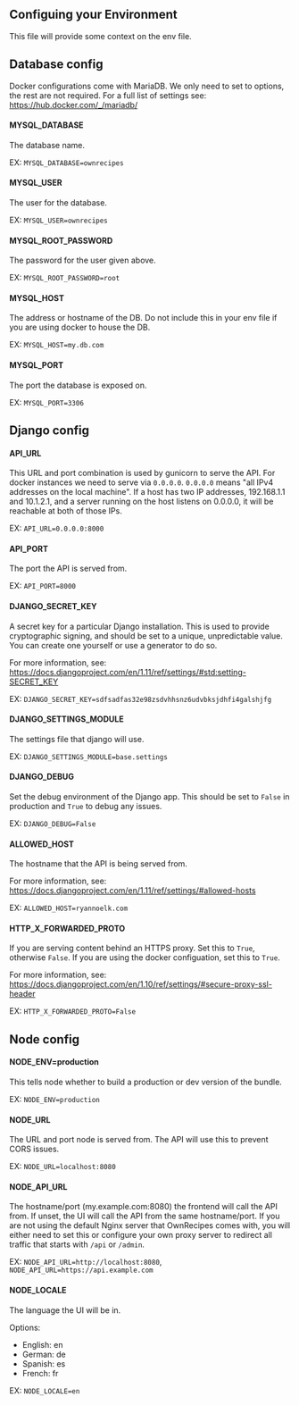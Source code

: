 ## Configuing your Environment

This file will provide some context on the env file.


## Database config
Docker configurations come with MariaDB. We only need to set to options, the rest are not required.
For a full list of settings see: https://hub.docker.com/_/mariadb/

#### MYSQL_DATABASE
The database name.

EX: `MYSQL_DATABASE=ownrecipes`

#### MYSQL_USER
The user for the database.

EX: `MYSQL_USER=ownrecipes`

#### MYSQL_ROOT_PASSWORD
The password for the user given above.

EX: `MYSQL_ROOT_PASSWORD=root`

#### MYSQL_HOST
The address or hostname of the DB. Do not include this in your env file if you are using docker to house the DB.

EX: `MYSQL_HOST=my.db.com`

#### MYSQL_PORT
The port the database is exposed on.

EX: `MYSQL_PORT=3306`


## Django config
#### API_URL
This URL and port combination is used by gunicorn to serve the API.
For docker instances we need to serve via `0.0.0.0`.
`0.0.0.0` means "all IPv4 addresses on the local machine".
If a host has two IP addresses, 192.168.1.1 and 10.1.2.1,
and a server running on the host listens on 0.0.0.0,
it will be reachable at both of those IPs.

EX: `API_URL=0.0.0.0:8000`

#### API_PORT
The port the API is served from.

EX: `API_PORT=8000`

#### DJANGO_SECRET_KEY
A secret key for a particular Django installation.
This is used to provide cryptographic signing, and should be set to a unique, unpredictable value.
You can create one yourself or use a generator to do so.

For more information, see: https://docs.djangoproject.com/en/1.11/ref/settings/#std:setting-SECRET_KEY

EX: `DJANGO_SECRET_KEY=sdfsadfas32e98zsdvhhsnz6udvbksjdhfi4galshjfg`

#### DJANGO_SETTINGS_MODULE
The settings file that django will use.

EX: `DJANGO_SETTINGS_MODULE=base.settings`

#### DJANGO_DEBUG
Set the debug environment of the Django app.
This should be set to `False` in production and `True` to debug any issues.

EX: `DJANGO_DEBUG=False`

#### ALLOWED_HOST
The hostname that the API is being served from.

For more information, see: https://docs.djangoproject.com/en/1.11/ref/settings/#allowed-hosts

EX: `ALLOWED_HOST=ryannoelk.com`

#### HTTP_X_FORWARDED_PROTO
If you are serving content behind an HTTPS proxy.
Set this to `True`, otherwise `False`.
If you are using the docker configuation, set this to `True`.

For more information, see: https://docs.djangoproject.com/en/1.10/ref/settings/#secure-proxy-ssl-header

EX: `HTTP_X_FORWARDED_PROTO=False`


## Node config

#### NODE_ENV=production
This tells node whether to build a production or dev version of the bundle.

EX: `NODE_ENV=production`

#### NODE_URL
The URL and port node is served from.
The API will use this to prevent CORS issues.

EX: `NODE_URL=localhost:8080`

#### NODE_API_URL
The hostname/port (my.example.com:8080) the frontend will call the API from.
If unset, the UI will call the API from the same hostname/port. If you are not using the default Nginx server that OwnRecipes comes with, you will either need to set this or configure your own proxy server to redirect all traffic that starts with `/api` or `/admin`.

EX: `NODE_API_URL=http://localhost:8080`, `NODE_API_URL=https://api.example.com`

#### NODE_LOCALE
The language the UI will be in.

Options:
- English: en
- German: de
- Spanish: es
- French: fr

EX: `NODE_LOCALE=en`
